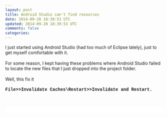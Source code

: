 ```yaml
---           
layout: post
title: Android Studio can't find resources
date: 2014-09-20 18:39:53 UTC
updated: 2014-09-20 18:39:53 UTC
comments: false
categories: 
---
```


I just started using Android Studio (had too much of Eclipse lately), just to get myself comfortable with it.<br /><br />For some reason, I kept having these problems where Android Studio failed to locate the new files that I just dropped into the project folder.<br /><br />Well, this fix it<br /><br /><span style="font-family: Courier New, Courier, monospace;"><b>File&gt;&gt;Invalidate Caches\Restart&gt;&gt;Invalidate and Restart.</b></span><br /><br /><br /><div style="background-color: white; border: 0px; clear: both; font-family: Arial, 'Liberation Sans', 'DejaVu Sans', sans-serif; font-size: 14px; line-height: 17.804800033569336px; margin-bottom: 1em; padding: 0px; vertical-align: baseline;"><br /></div>